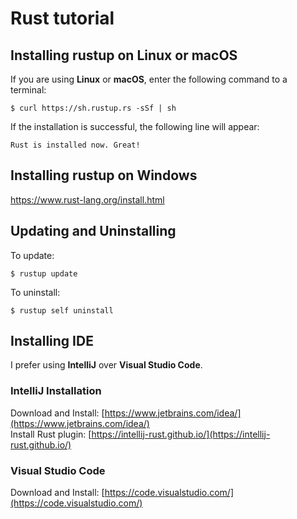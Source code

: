 # Rust tutorial

## Installing rustup on Linux or macOS
If you are using **Linux** or **macOS**, enter the following command to a terminal:

```
$ curl https://sh.rustup.rs -sSf | sh
```
If the installation is successful, the following line will appear:
```
Rust is installed now. Great!
```
## Installing rustup on Windows
https://www.rust-lang.org/install.html

## Updating and Uninstalling
To update:
```
$ rustup update
```
To uninstall:
```
$ rustup self uninstall
```

## Installing IDE
I prefer using **IntelliJ** over **Visual Studio Code**.  
### IntelliJ Installation 
Download and Install: [https://www.jetbrains.com/idea/](https://www.jetbrains.com/idea/)  
Install Rust plugin: [https://intellij-rust.github.io/](https://intellij-rust.github.io/)

### Visual Studio Code
Download and Install: [https://code.visualstudio.com/](https://code.visualstudio.com/)